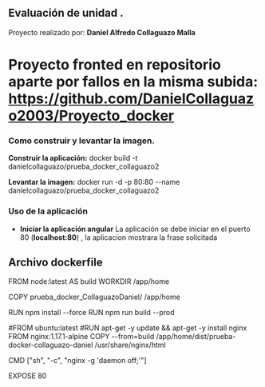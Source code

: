 ## Evaluación de unidad .

Proyecto realizado por: **Daniel Alfredo Collaguazo Malla**

# Proyecto fronted en repositorio aparte por fallos en la misma subida: https://github.com/DanielCollaguazo2003/Proyecto_docker

### Como construir y levantar la imagen.
**Construir la aplicación:** docker build -t danielcollaguazo/prueba_docker_collaguazo2

**Levantar la imagen:** docker run -d -p 80:80 --name danielcollaguazo/prueba_docker_collaguazo2

### Uso de la aplicación
- **Iniciar la aplicación angular**
La aplicación se debe iniciar en el puerto 80 (**localhost:80**) , la aplicacion mostrara la frase solicitada


## Archivo dockerfile
FROM node:latest AS build
WORKDIR /app/home

COPY prueba_docker_CollaguazoDaniel/ /app/home

RUN npm install --force
RUN npm run build --prod

#FROM ubuntu:latest
#RUN apt-get -y update && apt-get -y install nginx
FROM nginx:1.17.1-alpine
COPY --from=build /app/home/dist/prueba-docker-collaguazo-daniel /usr/share/nginx/html

 CMD ["sh", "-c", "nginx -g 'daemon off;'"]

EXPOSE 80
